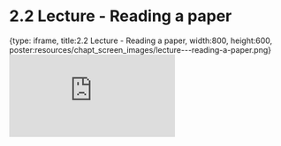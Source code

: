 # 2.2 Lecture - Reading a paper
 
{type: iframe, title:2.2 Lecture - Reading a paper, width:800, height:600, poster:resources/chapt_screen_images/lecture---reading-a-paper.png}
![](https://sayumiyork.github.io/miniCURE-16S_Test/lecture---reading-a-paper.html)
 

 
